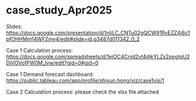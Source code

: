 # case_study_Apr2025

Slides: https://docs.google.com/presentation/d/1nIiLC_CNTu02gQCW91RyEZZ4j6c1pfOHHMm14WFZmy4/edit#slide=id.g3487d011342_0_2

Case 1 Calculation process: https://docs.google.com/spreadsheets/d/1ejOC4Cnjd2vt4djkYLZs2ppgIqU2DiVOVofPW0M_lvw/edit?gid=0#gid=0

Case 1 Demand forecast dashboard:
https://public.tableau.com/app/profile/shiyun.hong/viz/case1vis/1

Case 2 Calculation process:
please check the xlsx file attached
